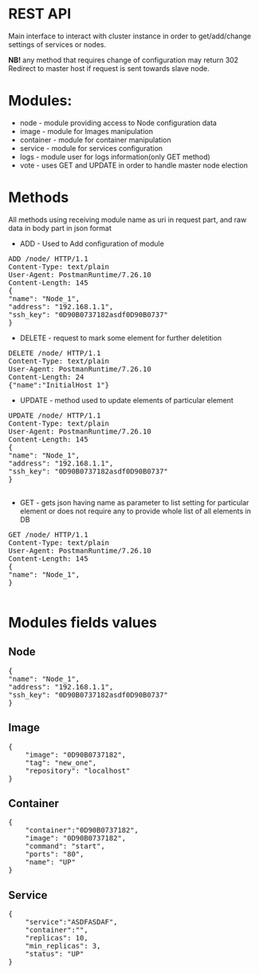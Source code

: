 # REST API
Main interface to interact with cluster instance in order to get/add/change settings of services or nodes.

**NB!** any method that requires change of configuration may return 302 Redirect to master host if request is sent towards slave node.

# Modules:
* node - module providing access to Node configuration data
* image - module for Images manipulation
* container - module for container manipulation
* service - module for services configuration
* logs - module user for logs information(only GET method)
* vote - uses GET and UPDATE in order to handle master node election

# Methods
All methods using receiving module name as uri in request part, and raw data in body part in json format
* ADD - Used to Add configuration of module
<pre>
ADD /node/ HTTP/1.1
Content-Type: text/plain
User-Agent: PostmanRuntime/7.26.10
Content-Length: 145
{
"name": "Node_1",
"address": "192.168.1.1",
"ssh_key": "0D90B0737182asdf0D90B0737"
} 
</pre>

* DELETE - request to mark some element for further deletition
<pre>
DELETE /node/ HTTP/1.1
Content-Type: text/plain
User-Agent: PostmanRuntime/7.26.10
Content-Length: 24
{"name":"InitialHost_1"}
</pre>
* UPDATE - method used to update elements of particular element
<pre>
UPDATE /node/ HTTP/1.1
Content-Type: text/plain
User-Agent: PostmanRuntime/7.26.10
Content-Length: 145
{
"name": "Node_1",
"address": "192.168.1.1",
"ssh_key": "0D90B0737182asdf0D90B0737"
} 

</pre>
* GET - gets json having name as parameter to list setting for particular element or does not require any to provide whole list of all elements in DB
<pre>
GET /node/ HTTP/1.1
Content-Type: text/plain
User-Agent: PostmanRuntime/7.26.10
Content-Length: 145
{
"name": "Node_1",
} 

</pre>

# Modules fields values

## Node
<pre>
{
"name": "Node_1",
"address": "192.168.1.1",
"ssh_key": "0D90B0737182asdf0D90B0737"
} 
</pre>

## Image
<pre>
{
    "image": "0D90B0737182",
    "tag": "new_one",
    "repository": "localhost"
}
</pre>

## Container
<pre>
{
    "container":"0D90B0737182",
    "image": "0D90B0737182",
    "command": "start",
    "ports": "80",
    "name": "UP"
}
</pre>
## Service
<pre>
{
    "service":"ASDFASDAF",
    "container":"",
    "replicas": 10,
    "min_replicas": 3,
    "status": "UP"
}
</pre>